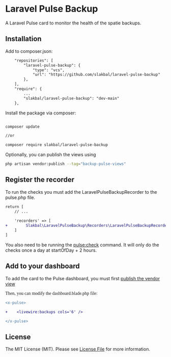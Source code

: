 # Laravel Pulse Backup

A Laravel Pulse card to monitor the health of the spatie backups.

## Installation

Add to composer.json:

```diff
    "repositories": [
        "laravel-pulse-backup": {
            "type": "vcs",
            "url": "https://github.com/slakbal/laravel-pulse-backup"
        },
    ],
    "require": {
        ...
        "slakbal/laravel-pulse-backup": "dev-main"
    },
```

Install the package via composer:

```bash

composer update 

//or

composer require slakbal/laravel-pulse-backup
```

Optionally, you can publish the views using

```bash
php artisan vendor:publish --tag="backup-pulse-views"
```

## Register the recorder

To run the checks you must add the LaravelPulseBackupRecorder to the pulse.php file.</p>

```diff
return [
    // ...
    
    'recorders' => [
+        Slakbal\LaravelPulseBackup\Recorders\LaravelPulseBackupRecorder::class => [],
    ]
]
```

You also need to be running the <a href="https://laravel.com/docs/10.x/pulse#dashboard-cards">pulse:check</a> command. It will only do the checks once a day at startOfDay + 2 hours.

## Add to your dashboard

To add the card to the Pulse dashboard, you must first <a href="https://laravel.com/docs/10.x/pulse#dashboard-customization">publish the vendor view</a>

<p style="font-family: 'CustomFont';">Then, you can modify the dashboard.blade.php file: </p>

```diff
<x-pulse>

+    <livewire:backups cols='6' />

</x-pulse>
```

## License

The MIT License (MIT). Please see [License File](LICENSE.md) for more information.
